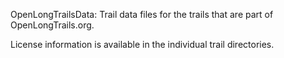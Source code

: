 OpenLongTrailsData: Trail data files for the trails that are part of OpenLongTrails.org.

License information is available in the individual trail directories.